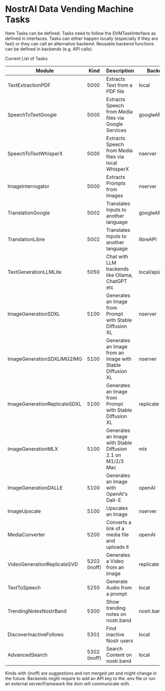 # NostrAI Data Vending Machine Tasks

Here Tasks can be defined. Tasks need to follow the DVMTaskInterface as defined in interfaces. 
Tasks can either happen locally (especially if they are fast) or they can call an alternative backend.
Reusable backend functions can be defined in backends (e.g. API calls)

Current List of Tasks:

| Module                       | Kind         | Description                                                | Backend          |
|------------------------------|--------------|------------------------------------------------------------|------------------| 
| TextExtractionPDF            | 5000         | Extracts Text from a PDF file                              | local            |
| SpeechToTextGoogle           | 5000         | Extracts Speech from Media files via Google Services       | googleAPI        |
| SpeechToTextWhisperX         | 5000         | Extracts Speech from Media files via local WhisperX        | nserver          |
| ImageInterrogator            | 5000         | Extracts Prompts from Images                               | nserver          |
| TranslationGoogle            | 5002         | Translates Inputs to another language                      | googleAPI        |
| TranslationLibre             | 5002         | Translates Inputs to another language                      | libreAPI         |
| TextGenerationLLMLite        | 5050         | Chat with LLM backends like Ollama, ChatGPT etc            | local/api/openai |
| ImageGenerationSDXL          | 5100         | Generates an Image from Prompt with Stable Diffusion XL    | nserver          |
| ImageGenerationSDXLIMG2IMG   | 5100         | Generates an Image from an Image with Stable Diffusion XL  | nserver          |
| ImageGenerationReplicateSDXL | 5100         | Generates an Image from Prompt with Stable Diffusion XL    | replicate        |
| ImageGenerationMLX           | 5100         | Generates an Image with Stable Diffusion 2.1 on M1/2/3 Mac | mlx              |
| ImageGenerationDALLE         | 5100         | Generates an Image with OpenAI's Dall-E                    | openAI           |
| ImageUpscale                 | 5100         | Upscales an Image                                          | nserver          |
| MediaConverter               | 5200         | Converts a link of a media file and uploads it             | openAI           |
| VideoGenerationReplicateSVD  | 5202 (inoff) | Generates a Video from an Image                            | replicate        |
| TextToSpeech                 | 5250         | Generate Audio from a prompt                               | local            |
| TrendingNotesNostrBand       | 5300         | Show trending notes on nostr.band                          | nostr.band api   |
| DiscoverInactiveFollows      | 5301         | Find inactive Nostr users                                  | local            |
| AdvancedSearch               | 5302 (inoff) | Search Content on nostr.band                               | local            |

Kinds with (inoff) are suggestions and not merged yet and might change in the future.
Backends might require to add an API key to the .env file or run an external server/framework the dvm will communicate with.